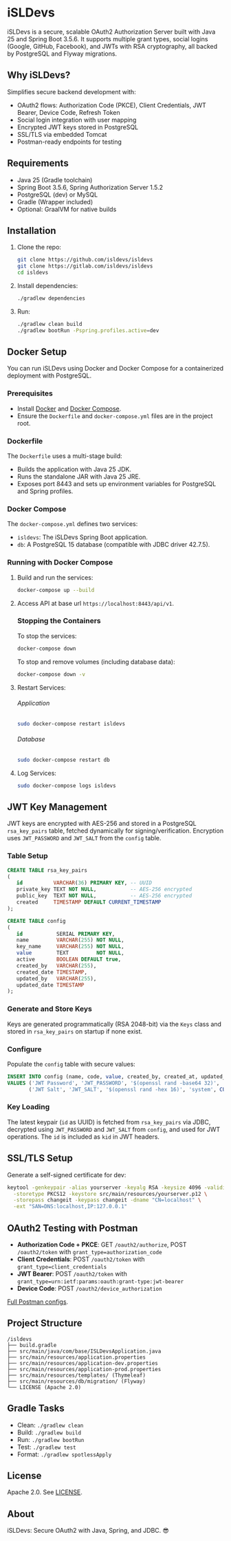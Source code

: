 # iSLDevs
iSLDevs is a secure, scalable OAuth2 Authorization Server built with Java 25 and Spring Boot 3.5.6. It supports multiple grant types, social logins (Google, GitHub, Facebook), and JWTs with RSA cryptography, all backed by PostgreSQL and Flyway migrations.

## Why iSLDevs?
Simplifies secure backend development with:

- OAuth2 flows: Authorization Code (PKCE), Client Credentials, JWT Bearer, Device Code, Refresh Token
- Social login integration with user mapping
- Encrypted JWT keys stored in PostgreSQL
- SSL/TLS via embedded Tomcat
- Postman-ready endpoints for testing

## Requirements

- Java 25 (Gradle toolchain)
- Spring Boot 3.5.6, Spring Authorization Server 1.5.2
- PostgreSQL (dev) or MySQL
- Gradle (Wrapper included)
- Optional: GraalVM for native builds

## Installation
1. Clone the repo:
   ```bash
   git clone https://github.com/isldevs/isldevs
   git clone https://gitlab.com/isldevs/isldevs
   cd isldevs
   ```
2. Install dependencies:
   ```bash
   ./gradlew dependencies
   ```
3. Run:
   ```bash
   ./gradlew clean build
   ./gradlew bootRun -Pspring.profiles.active=dev
   ```

## Docker Setup
You can run iSLDevs using Docker and Docker Compose for a containerized deployment with PostgreSQL.

### Prerequisites
- Install [Docker](https://docs.docker.com/get-docker/) and [Docker Compose](https://docs.docker.com/compose/install/).
- Ensure the `Dockerfile` and `docker-compose.yml` files are in the project root.

### Dockerfile
The `Dockerfile` uses a multi-stage build:
- Builds the application with Java 25 JDK.
- Runs the standalone JAR with Java 25 JRE.
- Exposes port 8443 and sets up environment variables for PostgreSQL and Spring profiles.

### Docker Compose
The `docker-compose.yml` defines two services:
- `isldevs`: The iSLDevs Spring Boot application.
- `db`: A PostgreSQL 15 database (compatible with JDBC driver 42.7.5).

### Running with Docker Compose
1. Build and run the services:
   ```bash
   docker-compose up --build
   ```
2. Access API at base url `https://localhost:8443/api/v1`.
   ### Stopping the Containers
   To stop the services:
   ```bash
   docker-compose down
   ```
   To stop and remove volumes (including database data):
   ```bash
   docker-compose down -v
   ```
3. Restart Services:
   ###### Application
   ```bash
   sudo docker-compose restart isldevs
   ```
   ###### Database
   ```bash
   sudo docker-compose restart db
   ```
4. Log Services:
   ```bash
   sudo docker-compose logs isldevs
   ```

## JWT Key Management
JWT keys are encrypted with AES-256 and stored in a PostgreSQL `rsa_key_pairs` table, fetched dynamically for signing/verification. Encryption uses `JWT_PASSWORD` and `JWT_SALT` from the `config` table.

### Table Setup
```sql
CREATE TABLE rsa_key_pairs
(
   id          VARCHAR(36) PRIMARY KEY, -- UUID
   private_key TEXT NOT NULL,           -- AES-256 encrypted
   public_key  TEXT NOT NULL,           -- AES-256 encrypted
   created     TIMESTAMP DEFAULT CURRENT_TIMESTAMP
);

CREATE TABLE config
(
   id           SERIAL PRIMARY KEY,
   name         VARCHAR(255) NOT NULL,
   key_name     VARCHAR(255) NOT NULL,
   value        TEXT         NOT NULL,
   active       BOOLEAN DEFAULT true,
   created_by   VARCHAR(255),
   created_date TIMESTAMP,
   updated_by   VARCHAR(255),
   updated_date TIMESTAMP
);
```
### Generate and Store Keys
Keys are generated programmatically (RSA 2048-bit) via the `Keys` class and stored in `rsa_key_pairs` on startup if none exist.

### Configure
Populate the `config` table with secure values:
```sql
INSERT INTO config (name, code, value, created_by, created_at, updated_by, updated_at)
VALUES ('JWT Password', 'JWT_PASSWORD', '$(openssl rand -base64 32)', 'system', CURRENT_TIMESTAMP, 'system', CURRENT_TIMESTAMP),
       ('JWT Salt', 'JWT_SALT', '$(openssl rand -hex 16)', 'system', CURRENT_TIMESTAMP, 'system', CURRENT_TIMESTAMP);
```

### Key Loading
The latest keypair (`id` as UUID) is fetched from `rsa_key_pairs` via JDBC, decrypted using `JWT_PASSWORD` and `JWT_SALT` from `config`, and used for JWT operations. The `id` is included as `kid` in JWT headers.

## SSL/TLS Setup
Generate a self-signed certificate for dev:
```bash
keytool -genkeypair -alias yourserver -keyalg RSA -keysize 4096 -validity 365 \
  -storetype PKCS12 -keystore src/main/resources/yourserver.p12 \
  -storepass changeit -keypass changeit -dname "CN=localhost" \
  -ext "SAN=DNS:localhost,IP:127.0.0.1"
```

## OAuth2 Testing with Postman
- **Authorization Code + PKCE**: GET `/oauth2/authorize`, POST `/oauth2/token` with `grant_type=authorization_code`
- **Client Credentials**: POST `/oauth2/token` with `grant_type=client_credentials`
- **JWT Bearer**: POST `/oauth2/token` with `grant_type=urn:ietf:params:oauth:grant-type:jwt-bearer`
- **Device Code**: POST `/oauth2/device_authorization`

[Full Postman configs](https://github.com/isldevs/isldevs/blob/master/docs/postman.md).

## Project Structure
```
/isldevs
├── build.gradle
├── src/main/java/com/base/ISLDevsApplication.java
├── src/main/resources/application.properties
├── src/main/resources/application-dev.properties
├── src/main/resources/application-prod.properties
├── src/main/resources/templates/ (Thymeleaf)
├── src/main/resources/db/migration/ (Flyway)
└── LICENSE (Apache 2.0)
```

## Gradle Tasks
- Clean: `./gradlew clean`
- Build: `./gradlew build`
- Run: `./gradlew bootRun`
- Test: `./gradlew test`
- Format: `./gradlew spotlessApply`

## License
Apache 2.0. See [LICENSE](LICENSE).
 
## About
iSLDevs: Secure OAuth2 with Java, Spring, and JDBC. 😎